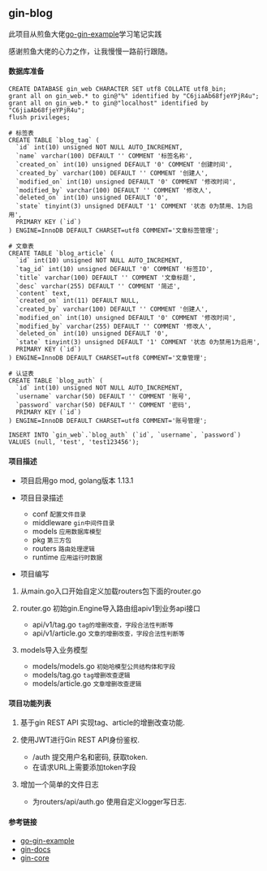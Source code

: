 ## gin-blog
此项目从煎鱼大佬[go-gin-example](https://github.com/eddycjy/go-gin-example)学习笔记实践

感谢煎鱼大佬的心力之作，让我慢慢一路前行跟随。


#### 数据库准备
```mysql
CREATE DATABASE gin_web CHARACTER SET utf8 COLLATE utf8_bin;
grant all on gin_web.* to gin@"%" identified by "C6jiaAb68fjeYPjR4u";
grant all on gin_web.* to gin@"localhost" identified by "C6jiaAb68fjeYPjR4u";
flush privileges;
```

```mysql
# 标签表
CREATE TABLE `blog_tag` (
  `id` int(10) unsigned NOT NULL AUTO_INCREMENT,
  `name` varchar(100) DEFAULT '' COMMENT '标签名称',
  `created_on` int(10) unsigned DEFAULT '0' COMMENT '创建时间',
  `created_by` varchar(100) DEFAULT '' COMMENT '创建人',
  `modified_on` int(10) unsigned DEFAULT '0' COMMENT '修改时间',
  `modified_by` varchar(100) DEFAULT '' COMMENT '修改人',
  `deleted_on` int(10) unsigned DEFAULT '0',
  `state` tinyint(3) unsigned DEFAULT '1' COMMENT '状态 0为禁用、1为启用',
  PRIMARY KEY (`id`)
) ENGINE=InnoDB DEFAULT CHARSET=utf8 COMMENT='文章标签管理';
```

```mysql
# 文章表
CREATE TABLE `blog_article` (
  `id` int(10) unsigned NOT NULL AUTO_INCREMENT,
  `tag_id` int(10) unsigned DEFAULT '0' COMMENT '标签ID',
  `title` varchar(100) DEFAULT '' COMMENT '文章标题',
  `desc` varchar(255) DEFAULT '' COMMENT '简述',
  `content` text,
  `created_on` int(11) DEFAULT NULL,
  `created_by` varchar(100) DEFAULT '' COMMENT '创建人',
  `modified_on` int(10) unsigned DEFAULT '0' COMMENT '修改时间',
  `modified_by` varchar(255) DEFAULT '' COMMENT '修改人',
  `deleted_on` int(10) unsigned DEFAULT '0',
  `state` tinyint(3) unsigned DEFAULT '1' COMMENT '状态 0为禁用1为启用',
  PRIMARY KEY (`id`)
) ENGINE=InnoDB DEFAULT CHARSET=utf8 COMMENT='文章管理';
```

```mysql
# 认证表
CREATE TABLE `blog_auth` (
  `id` int(10) unsigned NOT NULL AUTO_INCREMENT,
  `username` varchar(50) DEFAULT '' COMMENT '账号',
  `password` varchar(50) DEFAULT '' COMMENT '密码',
  PRIMARY KEY (`id`)
) ENGINE=InnoDB DEFAULT CHARSET=utf8 COMMENT='账号管理';

INSERT INTO `gin_web`.`blog_auth` (`id`, `username`, `password`) VALUES (null, 'test', 'test123456');
```


#### 项目描述

- 项目启用go mod, golang版本 1.13.1
- 项目目录描述
  + conf
    `配置文件目录`
  + middleware
    `gin中间件目录` 
  + models
    `应用数据库模型`
  + pkg
    `第三方包`
  + routers
    `路由处理逻辑`
  + runtime
    `应用运行时数据`
    
- 项目编写
1. 从main.go入口开始自定义加载routers包下面的router.go
2. router.go 初始gin.Engine导入路由组apiv1到业务api接口

    - api/v1/tag.go     `tag的增删改查，字段合法性判断等`
    - api/v1/article.go `文章的增删改查，字段合法性判断等`
  
3. models导入业务模型

    - models/models.go `初始哈模型公共结构体和字段`
    - models/tag.go    `tag增删改查逻辑`
    - models/article.go `文章增删改查逻辑`


#### 项目功能列表

1. 基于gin REST API 实现tag、article的增删改查功能.
2. 使用JWT进行Gin REST API身份鉴权.
    
    - /auth 提交用户名和密码, 获取token.
    - 在请求URL上需要添加token字段

3. 增加一个简单的文件日志
    
    - 为routers/api/auth.go 使用自定义logger写日志. 


#### 参考链接

- [go-gin-example](https://github.com/eddycjy/go-gin-example)
- [gin-docs](https://gin-gonic.com/docs/)
- [gin-core](https://github.com/gin-gonic/gin)